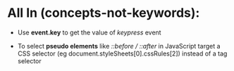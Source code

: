 # All In (concepts-not-keywords):

- Use **event.key** to get the value of _keypress_ event

- To select **pseudo elements** like _::before / ::after_ in JavaScript target a CSS selector (eg document.styleSheets[0].cssRules[2]) instead of a tag selector
